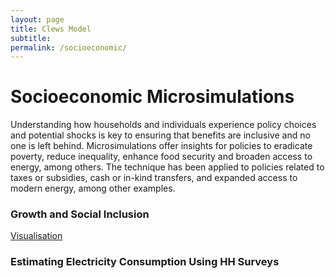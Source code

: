 ```yaml
---
layout: page
title: Clews Model
subtitle: 
permalink: /socioeconomic/
---
```


# Socioeconomic Microsimulations

Understanding how households and individuals experience policy choices and potential shocks is key to ensuring that benefits are inclusive and no one is left behind. Microsimulations offer insights for policies to eradicate poverty, reduce inequality, enhance food security and broaden access to energy, among others. The technique has been applied to policies related to taxes or subsidies, cash or in-kind transfers, and expanded access to modern energy, among other examples.

### Growth and Social Inclusion

[Visualisation](https://eapd-drb.github.io/tada?project=growth-social-inclusion)

### Estimating Electricity Consumption Using HH Surveys